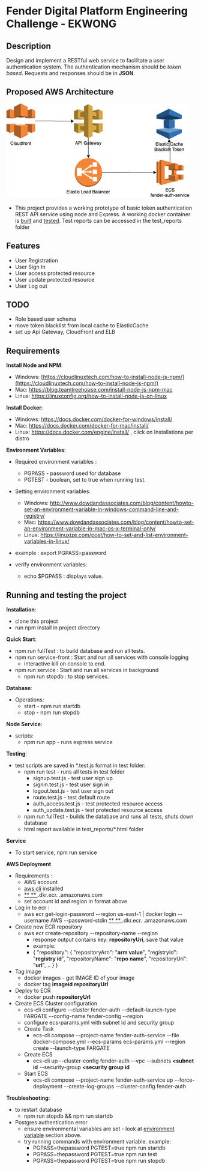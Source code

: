 # Fender Digital Platform Engineering Challenge - EKWONG


## Description
Design and implement a RESTful web service to facilitate a user authentication system. 
The authentication mechanism should be *token based*. Requests and responses should be in **JSON**.

## Proposed AWS Architecture
![Proposed AWS Architecture (Simple)](fdr.png)

* This project provides a working prototype of basic token authentication REST API service using node and Express. 
A working docker container is [built](#quick-start) and [tested](#quick-start). Test reports can be accessed in the test_reports folder 
## Features 
* User Registration
* User Sign In
* User access protected resource
* User update protected resource
* User Log out

## TODO 
* Role based user schema
* move token blacklist from local cache to ElasticCache
* set up Api Gateway, CloudFront and ELB
## Requirements
**Install Node and NPM**:

* Windows: [https://cloudlinuxtech.com/how-to-install-node-js-npm/](https://cloudlinuxtech.com/how-to-install-node-js-npm/)
* Mac: https://blog.teamtreehouse.com/install-node-js-npm-mac
* Linux: https://linuxconfig.org/how-to-install-node-js-on-linux

**Install Docker**: 
* Windows: https://docs.docker.com/docker-for-windows/install/
* Mac: https://docs.docker.com/docker-for-mac/install/
* Linux: https://docs.docker.com/engine/install/ , click on Installations per distro

<a name="environment-variable">
<b>Environment Variables</b>:
</a>

* Required environment variables :
    *  PGPASS - password used for database
    * PGTEST - boolean, set to true when running test.

* Setting environment variables:
    * Windows: http://www.dowdandassociates.com/blog/content/howto-set-an-environment-variable-in-windows-command-line-and-registry/
    * Mac: https://www.dowdandassociates.com/blog/content/howto-set-an-environment-variable-in-mac-os-x-terminal-only/
    * Linux: https://linuxize.com/post/how-to-set-and-list-environment-variables-in-linux/
* example : export PGPASS=password 
* verify environment variables:
    * echo $PGPASS : displays value. 

## Running and testing the project

**Installation**:
* clone this project
* run npm install in project directory
<a name="quick-start">
<b>Quick Start</b>:
</a>

* npm run fullTest : to build database and run all tests.
* npm run service-front : Start and run all services with console logging
    * interactive kill on console to end. 
* npm run service : Start and run all services in background
    * npm run stopdb : to stop services. 

 **Database**:
* Operations:
    * start - npm run startdb
    * stop - npm run stopdb
            
**Node Service**:
* scripts:
    * npm run app - runs express service
    
**Testing**:
* test scripts are saved in *.test.js format in test folder:
    * npm run test - runs all tests in test folder
        * signup.test.js - test user sign up
        * signin.test.js - test user sign in
        * logout.test.js - test user sign out
        * route.test.js - test default route
        * auth_access.test.js - test protected resource access
        * auth_update.test.js - test protected resource access
    * npm run fullTest - builds the database and runs all tests, shuts down database
    * html report available in test_reports/*.html folder

**Service**
* To start service, npm run service

**AWS Deployment**
* Requirements :
    * AWS account
    * [aws cli]("https://docs.aws.amazon.com/cli/latest/userguide/cli-chap-install.html") installed 
    * [** <your account id>** ]("https://docs.aws.amazon.com/IAM/latest/UserGuide/console_account-alias.html#FindingYourAWSId").dkr.ecr. **<your region>** .amazonaws.com
    * set account id and region in format above
* Log in to ecr : 
    * aws ecr get-login-password --region us-east-1 | docker login --username AWS --password-stdin [** <your account id>** ]("https://docs.aws.amazon.com/IAM/latest/UserGuide/console_account-alias.html#FindingYourAWSId").dkr.ecr. **<your region>** .amazonaws.com
* Create new ECR repository
    * aws ecr create-repository --repository-name **<repo name>** --region **<your region>** 
        * response output contains key: **repositoryUri**, save that value
        * example:
        * {
    "repository": {
        "repositoryArn": "**arm value**",
        "registryId": "**registry id**",
        "repositoryName": "**repo name**",
        "repositoryUri": "**url**",
       ..
    }
}
* Tag image
    * docker images - get IMAGE ID of your image
    * docker tag **imageid** **repositoryUrl**
* Deploy to ECR
    * docker push **repositoryUrl**
* Create ECS Cluster configuration
    * ecs-cli configure --cluster fender-auth --default-launch-type FARGATE --config-name fender-config --region **<your region>**
    * configure ecs-params.yml with subnet id and security group
    * Create Task
        * ecs-cli compose --project-name fender-auth-service --file docker-compose.yml --ecs-params ecs-params.yml --region **<your region>** create --launch-type FARGATE
    * Create ECS
        * ecs-cli up --cluster-config  fender-auth --vpc **<vpc id>** --subnets **<subnet id** --security-group **<security group id**
    * Start ECS
        * ecs-cli compose --project-name fender-auth-service up --force-deployment --create-log-groups --cluster-config  fender-auth
    
**Troubleshooting**:
* to restart database 
    * npm run stopdb && npm run startdb
* Postgres authentication error
    * ensure environmental variables are set - look at [environment variable](#environment-variable) section above.
    * try running commands with environment variable. example:
        * PGPASS=thepassword PGTEST=true npm run startdb 
        * PGPASS=thepassword PGTEST=true npm run test 
        * PGPASS=thepassword PGTEST=true npm run stopdb 
        




